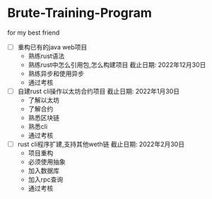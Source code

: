 # Brute-Training-Program
for my best friend 

- [ ] 重构已有的java web项目
  - 熟练rust语法
  - 熟练rust中怎么引用包,怎么构建项目 截止日期: 2022年12月30日
  - 熟练异步和使用异步
  - 通过考核
- [ ] 自建rust cli操作以太坊合约项目 截止日期: 2022年1月30日
  - 了解以太坊
  - 了解合约
  - 熟悉区块链
  - 熟悉cli
  - 通过考核
- [ ] rust cli程序扩建,支持其他weth链 截止日期: 2022年2月30日
  - 项目重构
  - 必须使用抽象
  - 加入数据库
  - 加入rpc查询
  - 通过考核
